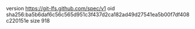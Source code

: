 version https://git-lfs.github.com/spec/v1
oid sha256:ba5b6daf6c56c565d951c3f437d2ca182ad49d27541ea5b00f7df408c220151e
size 918
